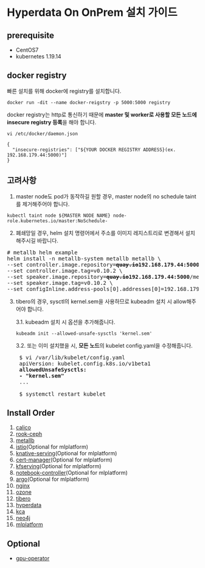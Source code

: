 # Hyperdata On OnPrem 설치 가이드

## prerequisite

- CentOS7
- kubernetes 1.19.14

## docker registry
빠른 설치를 위해 docker에 registry를 설치합니다.

```
docker run -dit --name docker-reigstry -p 5000:5000 registry
```

docker registry는 http로 통신하기 때문에 **master 및 worker로 사용할 모든 노드에 insecure registry 등록**을 해야 합니다.
```
vi /etc/docker/daemon.json

{
  "insecure-registries": ["${YOUR DOCKER REGISTRY ADDRESS}(ex. 192.168.179.44:5000)"]
}
```

## 고려사항
1. master node도 pod가 동작하길 원할 경우, master node의 no schedule taint를 제거해주어야 합니다.
```
kubectl taint node ${MASTER NODE NAME} node-role.kubernetes.io/master:NoSchedule-
```

2. 폐쇄망일 경우, helm 설치 명령어에서 주소를 이미지 레지스트리로 변경해서 설치해주시길 바랍니다.
<pre>
# metallb helm example
helm install -n metallb-system metallb metallb \
--set controller.image.repository=<b><del>quay.io</del>192.168.179.44:5000</b>/metallb/controller \
--set controller.image.tag=v0.10.2 \
--set speaker.image.repository=<b><del>quay.io</del>192.168.179.44:5000</b>/metallb/speaker \
--set speaker.image.tag=v0.10.2 \
--set configInline.address-pools[0].addresses[0]=192.168.179.37-192.168.179.39
</pre>

3. tibero의 경우, sysctl의 kernel.sem을 사용하므로 kubeadm 설치 시 allow해주어야 합니다.

    3.1. kubeadm 설치 시 옵션을 추가해줍니다.
    ```
    kubeadm init --allowed-unsafe-sysctls 'kernel.sem'
    ```

    3.2. 또는 이미 설치했을 시, **모든 노드**의 kubelet config.yaml을 수정해줍니다.
    <pre>
    $ vi /var/lib/kubelet/config.yaml
    apiVersion: kubelet.config.k8s.io/v1beta1
    <b>allowedUnsafeSysctls:
    - "kernel.sem"</b>
    ...

    $ systemctl restart kubelet
</pre>

## Install Order
1. [calico](./helmfile/calico)
2. [rook-ceph](./rook-ceph)
3. [metallb](./metallb)
4. [istio](./istio)(Optional for mlplatform)
5. [knative-serving](./knative-serving)(Optional for mlplatform)
6. [cert-manager](./cert-manager)(Optional for mlplatform)
7. [kfserving](./kfserving)(Optional for mlplatform)
8. [notebook-controller](./notebook-controller)(Optional for mlplatform)
9. [argo](./argo)(Optional for mlplatform)
10. [nginx](./nginx)
11. [ozone](./ozone)
12. [tibero](./tibero)
13. [hyperdata](./hyperdata)
14. [kca](./kca)
15. [neo4j](./neo4j)
16. [mlplatform](./mlplatform)

## Optional
- [gpu-operator](./gpu-operator)